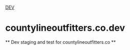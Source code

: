 [DEV](https://glennrowe.github.io/countylineoutfitters.co.dev/)

# countylineoutfitters.co.dev

** Dev staging and test for countylineoutfitters.co **
